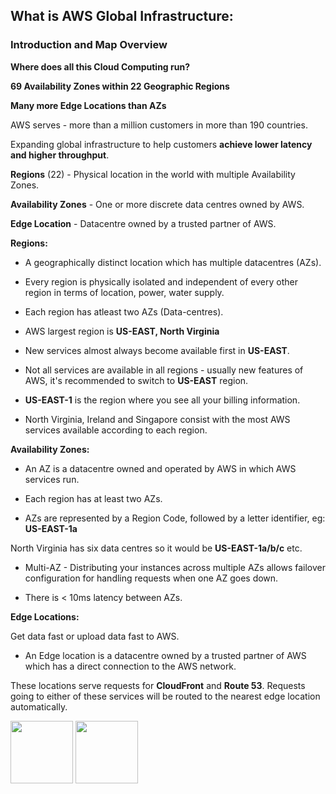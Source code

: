 ## What is AWS Global Infrastructure:

### Introduction and Map Overview

**Where does all this Cloud Computing run?**

**69 Availability Zones within 22 Geographic Regions**

**Many more Edge Locations than AZs**

AWS serves - more than a million customers in more than 190 countries. 

Expanding global infrastructure to help customers **achieve lower latency and higher throughput**.

**Regions** (22) - Physical location in the world with multiple Availability Zones. 

**Availability Zones** - One or more discrete data centres owned by AWS. 

**Edge Location** - Datacentre owned by a trusted partner of AWS. 

**Regions:**

- A geographically distinct location which has multiple datacentres (AZs).

- Every region is physically isolated and independent of every other region in terms of location, power, water supply. 

- Each region has atleast two AZs (Data-centres). 

- AWS largest region is **US-EAST, North Virginia**

- New services almost always become available first in **US-EAST**.

- Not all services are available in all regions - usually new features of AWS, it's recommended to switch to **US-EAST** region.

- **US-EAST-1** is the region where you see all your billing information.

- North Virginia, Ireland and Singapore consist with the most AWS services available according to each region.

**Availability Zones:**

- An AZ is a datacentre owned and operated by AWS in which AWS services run. 

- Each region has at least two AZs.

- AZs are represented by a Region Code, followed by a letter identifier, eg: **US-EAST-1a** 

North Virginia has six data centres so it would be **US-EAST-1a/b/c** etc.

- Multi-AZ - Distributing your instances across multiple AZs allows failover configuration for handling requests when one AZ goes down.

- There is < 10ms latency between AZs.  

**Edge Locations:**

Get data fast or upload data fast to AWS.

- An Edge location is a datacentre owned by a trusted partner of AWS which has a direct connection to the AWS network. 

These locations serve requests for **CloudFront** and **Route 53**. Requests going to either of these services will be routed to the nearest edge location automatically. 

<img src="https://www.marco.zone/assets/aws-cloudfront.png" width="100" height="100">

<img src="https://res.cloudinary.com/hy4kyit2a/f_auto,fl_lossy,q_70/learn/modules/core-aws-services/connect-resources-with-aws-networking/images/4a78924d4547d2980a6ca59b3ccc0f8a_b-13-d-93-be-a-08-b-4-d-27-ad-65-d-354-a-564-d-04-a.png" width="100" height="100">

